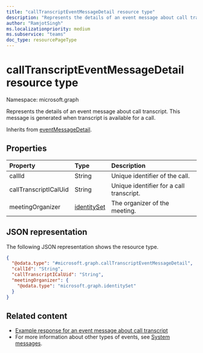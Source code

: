 ```yaml
---
title: "callTranscriptEventMessageDetail resource type"
description: "Represents the details of an event message about call transcript."
author: "RamjotSingh"
ms.localizationpriority: medium
ms.subservice: "teams"
doc_type: resourcePageType
---
```


# callTranscriptEventMessageDetail resource type

Namespace: microsoft.graph

Represents the details of an event message about call transcript.
This message is generated when transcript is available for a call.


Inherits from [eventMessageDetail](../resources/eventmessagedetail.md).

## Properties
|Property|Type|Description|
|:---|:---|:---|
|callId|String|Unique identifier of the call.|
|callTranscriptICalUid|String|Unique identifier for a call transcript.|
|meetingOrganizer|[identitySet](../resources/identityset.md)|The organizer of the meeting.|

## JSON representation
The following JSON representation shows the resource type.
<!-- {
  "blockType": "resource",
  "@odata.type": "microsoft.graph.callTranscriptEventMessageDetail",
  "baseType": "microsoft.graph.eventMessageDetail"
}
-->
``` json
{
  "@odata.type": "#microsoft.graph.callTranscriptEventMessageDetail",
  "callId": "String",
  "callTranscriptICalUid": "String",
  "meetingOrganizer": {
    "@odata.type": "microsoft.graph.identitySet"
  }
}
```


## Related content
- [Example response for an event message about call transcript](/graph/system-messages/#call-transcript)
- For more information about other types of events, see [System messages](/graph/system-messages).
